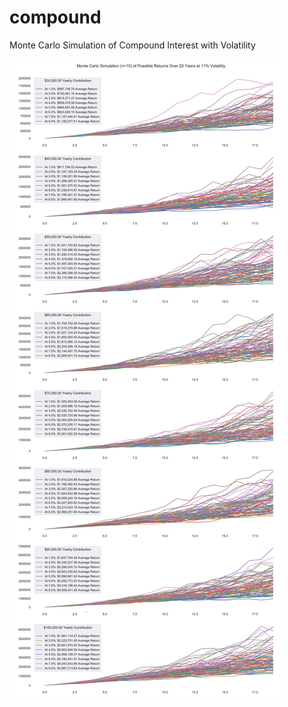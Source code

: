 # compound

Monte Carlo Simulation of Compound Interest with Volatility

![Simulations Plot](simulation.png)
